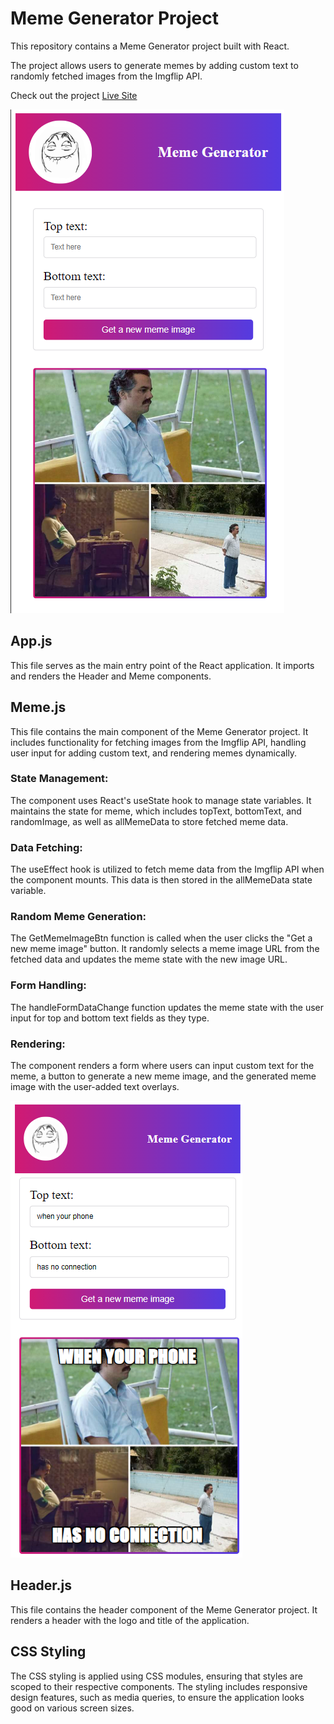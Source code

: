 # Meme Generator Project

This repository contains a Meme Generator project built with React. 

The project allows users to generate memes by adding custom text to randomly fetched images from the Imgflip API.

Check out the project [Live Site](https://silviasaverino.github.io/react-meme-generator/)

![image of meme generator project](./public/images/meme1.png)

## App.js
This file serves as the main entry point of the React application. It imports and renders the Header and Meme components.

## Meme.js
This file contains the main component of the Meme Generator project. It includes functionality for fetching images from the Imgflip API, handling user input for adding custom text, and rendering memes dynamically.

### State Management: 
The component uses React's useState hook to manage state variables. It maintains the state for meme, which includes topText, bottomText, and randomImage, as well as allMemeData to store fetched meme data.

### Data Fetching: 
The useEffect hook is utilized to fetch meme data from the Imgflip API when the component mounts. This data is then stored in the allMemeData state variable.

### Random Meme Generation: 
The GetMemeImageBtn function is called when the user clicks the "Get a new meme image" button. It randomly selects a meme image URL from the fetched data and updates the meme state with the new image URL.

### Form Handling: 
The handleFormDataChange function updates the meme state with the user input for top and bottom text fields as they type.

### Rendering: 
The component renders a form where users can input custom text for the meme, a button to generate a new meme image, and the generated meme image with the user-added text overlays.

![image of meme generator project](./public/images/meme2.png)

## Header.js
This file contains the header component of the Meme Generator project. It renders a header with the logo and title of the application.

## CSS Styling
The CSS styling is applied using CSS modules, ensuring that styles are scoped to their respective components.
The styling includes responsive design features, such as media queries, to ensure the application looks good on various screen sizes.



